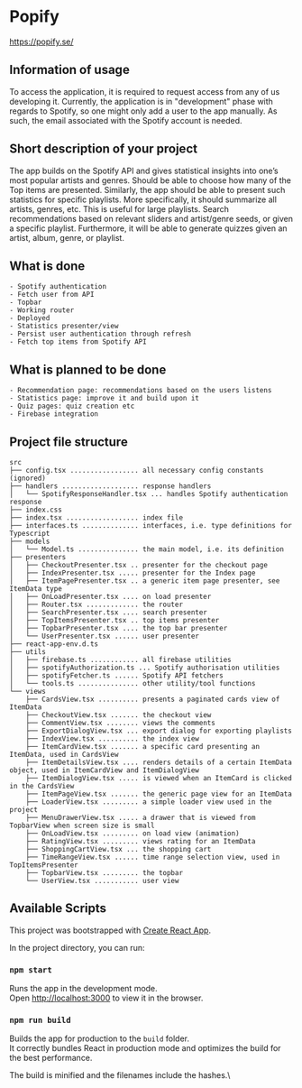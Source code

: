 # Popify

https://popify.se/

## Information of usage

To access the application, it is required to request access
from any of us developing it.
Currently, the application is in "development" phase with regards to Spotify,
so one might only add a user to the app manually.
As such, the email associated with the Spotify account is needed.

## Short description of your project

The app builds on the Spotify API and gives statistical 
insights into one’s most popular artists and genres. 
Should be able to choose how many of the Top items are 
presented. Similarly, the app should be able to present 
such statistics for specific playlists. More specifically, 
it should summarize all artists, genres, etc. This is 
useful for large playlists. Search recommendations based 
on relevant sliders and artist/genre seeds, or given a 
specific playlist. Furthermore, it will be able to generate 
quizzes given an artist, album, genre, or playlist.

## What is done

    - Spotify authentication
    - Fetch user from API
    - Topbar
    - Working router
    - Deployed
    - Statistics presenter/view
    - Persist user authentication through refresh
    - Fetch top items from Spotify API

## What is planned to be done

    - Recommendation page: recommendations based on the users listens
    - Statistics page: improve it and build upon it
    - Quiz pages: quiz creation etc
    - Firebase integration

## Project file structure

```
src
├── config.tsx ................. all necessary config constants (ignored)
├── handlers ................... response handlers
│   └── SpotifyResponseHandler.tsx ... handles Spotify authentication response
├── index.css
├── index.tsx .................. index file
├── interfaces.ts .............. interfaces, i.e. type definitions for Typescript
├── models
│   └── Model.ts ............... the main model, i.e. its definition
├── presenters
│   ├── CheckoutPresenter.tsx .. presenter for the checkout page
│   ├── IndexPresenter.tsx ..... presenter for the Index page
│   ├── ItemPagePresenter.tsx .. a generic item page presenter, see ItemData type
│   ├── OnLoadPresenter.tsx .... on load presenter
│   ├── Router.tsx ............. the router
│   ├── SearchPresenter.tsx .... search presenter
│   ├── TopItemsPresenter.tsx .. top items presenter
│   ├── TopbarPresenter.tsx .... the top bar presenter
│   └── UserPresenter.tsx ...... user presenter
├── react-app-env.d.ts
├── utils
│   ├── firebase.ts ............ all firebase utilities
│   ├── spotifyAuthorization.ts ... Spotify authorisation utilities
│   ├── spotifyFetcher.ts ...... Spotify API fetchers
│   └── tools.ts ............... other utility/tool functions
└── views
    ├── CardsView.tsx .......... presents a paginated cards view of ItemData
    ├── CheckoutView.tsx ....... the checkout view
    ├── CommentView.tsx ........ views the comments
    ├── ExportDialogView.tsx ... export dialog for exporting playlists
    ├── IndexView.tsx .......... the index view
    ├── ItemCardView.tsx ....... a specific card presenting an ItemData, used in CardsView
    ├── ItemDetailsView.tsx .... renders details of a certain ItemData object, used in ItemCardView and ItemDialogView
    ├── ItemDialogView.tsx ..... is viewed when an ItemCard is clicked in the CardsView
    ├── ItemPageView.tsx ....... the generic page view for an ItemData
    ├── LoaderView.tsx ......... a simple loader view used in the project
    ├── MenuDrawerView.tsx ..... a drawer that is viewed from TopbarView when screen size is small
    ├── OnLoadView.tsx ......... on load view (animation)
    ├── RatingView.tsx ......... views rating for an ItemData
    ├── ShoppingCartView.tsx ... the shopping cart
    ├── TimeRangeView.tsx ...... time range selection view, used in TopItemsPresenter
    ├── TopbarView.tsx ......... the topbar
    └── UserView.tsx ........... user view
```

## Available Scripts

This project was bootstrapped with [Create React App](https://github.com/facebook/create-react-app).

In the project directory, you can run:

### `npm start`

Runs the app in the development mode.\
Open [http://localhost:3000](http://localhost:3000) to view it in the browser.


### `npm run build`

Builds the app for production to the `build` folder.\
It correctly bundles React in production mode and optimizes the build for the best performance.

The build is minified and the filenames include the hashes.\
